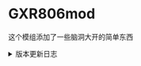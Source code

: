 # GXR806mod
这个模组添加了一些脑洞大开的简单东西

<details>
  <summary>版本更新日志</summary>
  这里是详细内容，点击上面的"点击展开查看详细信息"可以展开或折叠此部分。
</details>
